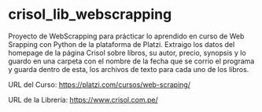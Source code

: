 # crisol_lib_webscrapping

Proyecto de WebScrapping para prácticar lo aprendido en curso de Web Srapping con Python de la plataforma de Platzi. Extraigo los datos del homepage de la página Crisol sobre libros, su autor, precio, synopsis y lo guardo en una carpeta con el nombre de la fecha que se corrio el programa y guarda dentro de esta, los archivos de texto para cada uno de los libros.

URL del Curso: https://platzi.com/cursos/web-scraping/

URL de la Libreria: https://www.crisol.com.pe/
